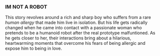 ### IM NOT A ROBOT

This story revolves around a rich and sharp boy who suffers from a rare *human allergy* that made him live in isolation. But his life gets radically changed when he came into contact with a passionate woman who pretends to be a humanoid robot after the real prototype malfuntioned. As he gets closer to her, their interactions bring about a hilarious, heartwarming moments that overcome his fears of being allergic and expose him to being in love.

